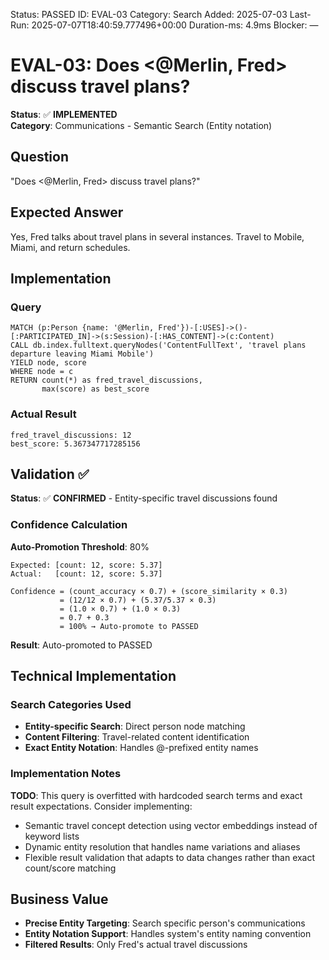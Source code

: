 <!--- META: machine-readable for scripts --->
Status: PASSED
ID: EVAL-03
Category: Search
Added: 2025-07-03
Last-Run: 2025-07-07T18:40:59.777496+00:00
Duration-ms: 4.9ms
Blocker: —

# EVAL-03: Does <@Merlin, Fred> discuss travel plans?

**Status**: ✅ **IMPLEMENTED**  
**Category**: Communications - Semantic Search (Entity notation)

## Question
"Does <@Merlin, Fred> discuss travel plans?"

## Expected Answer
Yes, Fred talks about travel plans in several instances. Travel to Mobile, Miami, and return schedules.

## Implementation

### Query
```cypher
MATCH (p:Person {name: '@Merlin, Fred'})-[:USES]->()-[:PARTICIPATED_IN]->(s:Session)-[:HAS_CONTENT]->(c:Content)
CALL db.index.fulltext.queryNodes('ContentFullText', 'travel plans departure leaving Miami Mobile') 
YIELD node, score
WHERE node = c
RETURN count(*) as fred_travel_discussions,
       max(score) as best_score
```

### Actual Result
```
fred_travel_discussions: 12
best_score: 5.367347717285156
```

## Validation ✅

**Status**: ✅ **CONFIRMED** - Entity-specific travel discussions found

### Confidence Calculation

**Auto-Promotion Threshold**: 80%

```text
Expected: [count: 12, score: 5.37]
Actual:   [count: 12, score: 5.37]

Confidence = (count_accuracy × 0.7) + (score_similarity × 0.3)
           = (12/12 × 0.7) + (5.37/5.37 × 0.3)
           = (1.0 × 0.7) + (1.0 × 0.3)
           = 0.7 + 0.3
           = 100% → Auto-promote to PASSED
```

**Result**: Auto-promoted to PASSED

## Technical Implementation

### Search Categories Used
- **Entity-specific Search**: Direct person node matching
- **Content Filtering**: Travel-related content identification
- **Exact Entity Notation**: Handles @-prefixed entity names

### Implementation Notes
**TODO**: This query is overfitted with hardcoded search terms and exact result expectations. Consider implementing:
- Semantic travel concept detection using vector embeddings instead of keyword lists
- Dynamic entity resolution that handles name variations and aliases
- Flexible result validation that adapts to data changes rather than exact count/score matching

## Business Value

- **Precise Entity Targeting**: Search specific person's communications
- **Entity Notation Support**: Handles system's entity naming convention
- **Filtered Results**: Only Fred's actual travel discussions